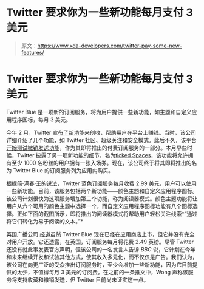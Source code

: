 # Twitter 要求你为一些新功能每月支付 3 美元

> 原文：<https://www.xda-developers.com/twitter-pay-some-new-features/>

# Twitter 要求你为一些新功能每月支付 3 美元

Twitter Blue 是一项新的订阅服务，将为用户提供一些新功能，如主题和自定义应用程序图标，每月 3 美元。

今年 2 月，Twitter [宣布了新功能](https://www.xda-developers.com/twiiter-new-features-make-money-fight-trolls/)来创收，帮助用户在平台上赚钱。当时，该公司详细介绍了几个功能，如 Twitter 社区、超级关注和安全模式。此后不久，该平台[开始测试撤销发送功能](https://www.xda-developers.com/twitter-undo-send-leak/)，作为其即将推出的付费订阅服务的一部分。本月早些时候，Twitter 披露了另一项新功能的细节，名为[ticked Spaces](https://www.xda-developers.com/twitter-ticketed-spaces-monetization-details/)，该功能将允许拥有至少 1000 名粉丝的用户拥有一张入场券。现在，该公司终于将其即将推出的名为 Twitter Blue 的订阅服务列为应用内购买。

根据简·满春·王的说法，Twitter 蓝色订阅服务每月收费 2.99 美元，用户可以使用一些新功能。目前，该服务包括两个新功能——颜色主题和自定义应用程序图标。该公司计划很快为这项服务增加第三个功能，称为阅读器模式。颜色主题功能将让用户从六个可用的颜色主题中选择一个，而自定义应用程序图标功能有八个图标选择。正如下面的截图所示，即将推出的阅读器模式将帮助用户轻松关注线索*“通过将它们转化为易于阅读的文本。”*

英国广播公司 [报道](https://www.bbc.com/news/business-57264348)虽然 Twitter Blue 现在已经在应用商店上市，但它并没有完全对用户开放。它还透露，在英国，订阅服务每月将花费 2.49 英镑。尽管 Twitter 还没有就此事发表官方声明，但该公司的一名发言人告诉 *BBC* 说，它计划在今年和未来继续开发和试验其他方式，使其收入多元化，而不仅仅是广告。我们认为，该公司在向更广泛的受众推出订阅服务时，至少会增加一些新功能，因为它目前提供的太少，不值得每月 3 美元的订阅费。在之前的一条推文中，Wong 声称该服务将支持收藏和撤销发送，但 Twitter 目前尚未证实这一点。